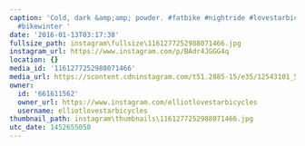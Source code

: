 ```yaml
---
caption: 'Cold, dark &amp;amp; powder. #fatbike #nightride #lovestarbicyclebags #cycling
  #bikewinter '
date: '2016-01-13T03:17:38'
fullsize_path: instagram\fullsize\1161277252988071466.jpg
instagram_url: https://www.instagram.com/p/BAdr4JGGG4q
location: {}
media_id: '1161277252988071466'
media_url: https://scontent.cdninstagram.com/t51.2885-15/e35/12543101_524829534362170_1534415940_n.jpg?ig_cache_key=MTE2MTI3NzI1Mjk4ODA3MTQ2Ng%3D%3D.2
owner:
  id: '661611562'
  owner_url: https://www.instagram.com/elliotlovestarbicycles
  username: elliotlovestarbicycles
thumbnail_path: instagram\thumbnails\1161277252988071466.jpg
utc_date: 1452655058
---
```

